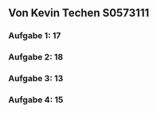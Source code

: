 ## Von Kevin Techen S0573111

### Aufgabe 1: 17
### Aufgabe 2: 18
### Aufgabe 3: 13
### Aufgabe 4: 15